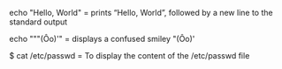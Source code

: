 echo "Hello, World" = prints “Hello, World”, followed by a new line to the standard output

echo "\""(Ôo)'" = displays a confused smiley "(Ôo)'

$ cat /etc/passwd = To display the content of the /etc/passwd file 
